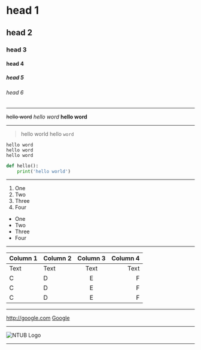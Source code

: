 # head 1
## head 2
### head 3
#### head 4
##### head 5
###### head 6

---

~~hello word~~
*hello word*
**hello word**

---

> hello world
hello `word` 

```
hello word
hello word
hello word
```

```python
def hello():
    print('hello world')
```

---

1. One
2. Two
3. Three
4. Four

- One
- Two
- Three
- Four

---

| Column 1 | Column 2 | Column 3 | Column 4|
| -------- | :-------- | :--------: |---------:|
| Text     | Text     | Text     |Text|
|C|D|E|F|
|C|D|E|F|
|C|D|E|F|

---

<http://google.com>
[Google](http://google.com)

---

![NTUB Logo](https://upload.wikimedia.org/wikipedia/zh/thumb/6/68/National_Taipei_University_of_Business_logo.svg/1200px-National_Taipei_University_of_Business_logo.svg.png)

---

